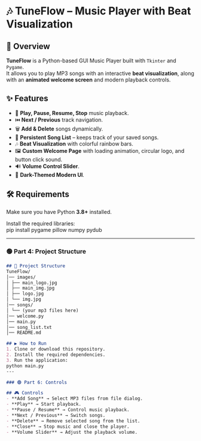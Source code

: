 # 🎶 TuneFlow – Music Player with Beat Visualization  

## 📌 Overview  
**TuneFlow** is a Python-based GUI Music Player built with `Tkinter` and `Pygame`.  
It allows you to play MP3 songs with an interactive **beat visualization**, along with an **animated welcome screen** and modern playback controls.  

## ✨ Features  
- 🎼 **Play, Pause, Resume, Stop** music playback.  
- ⏮️ **Next / Previous** track navigation.  
- 🗑️ **Add & Delete** songs dynamically.  
- 📂 **Persistent Song List** – keeps track of your saved songs.  
- 🎶 **Beat Visualization** with colorful rainbow bars.  
- 🖼️ **Custom Welcome Page** with loading animation, circular logo, and button click sound.  
- 🔊 **Volume Control Slider**.  
- 🎨 **Dark-Themed Modern UI**.  

## 🛠️ Requirements  
Make sure you have Python **3.8+** installed.  

Install the required libraries:  
pip install pygame pillow numpy pydub


---

### 🟢 Part 4: Project Structure
```markdown
## 📂 Project Structure  
TuneFlow/
│── images/
│ ├── main_logo.jpg
│ ├── main_img.jpg
│ ├── logo.jpg
│ └── img.jpg
│── songs/
│ └── (your mp3 files here)
│── welcome.py
│── main.py
│── song_list.txt
│── README.md

## ▶️ How to Run  
1. Clone or download this repository.  
2. Install the required dependencies.  
3. Run the application:  
python main.py
---

### 🟢 Part 6: Controls

## 🎮 Controls  
- **Add Song** → Select MP3 files from file dialog.  
- **Play** → Start playback.  
- **Pause / Resume** → Control music playback.  
- **Next / Previous** → Switch songs.  
- **Delete** → Remove selected song from the list.  
- **Close** → Stop music and close the player.  
- **Volume Slider** → Adjust the playback volume.  


